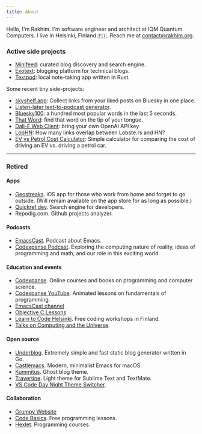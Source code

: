 ```yaml
---
title: About
---
```


Hello, I'm Rakhim. I'm software engineer and architect at IQM Quantum Computers. I live in Helsinki, Finland 🇫🇮. Reach me at [contact@rakhim.org](mailto:contact@rakhim.org).

### Active side projects

- [Minifeed](https://minifeed.net/): curated blog discovery and search engine.
- [Exotext](https://exotext.com): blogging platform for technical blogs.
- [Textpod](https://github.com/freetonik/textpod): local note-taking app written in Rust.

Some recent tiny side-projects:

- [skyshelf.app](https://skyshelf.app/): Collect links from your liked posts on Bluesky in one place.
- [Listen-later text-to-podcast generator](https://github.com/freetonik/linkcast).
- [Bluesky100](https://bluesky100.rakhim.org/): a hundred most popular words in the last 5 seconds.
- [That Word](https://word.rakhim.org/): find that word on the tip of your tongue.
- [Dall-E Web Client](https://dalle.skyshelf.app/): bring your own OpenAI API key.
- [LobHN](https://lobhn.skyshelf.app/): How many links overlap between Lobste.rs and HN?
- [EV vs Petrol Cost Calculator](https://ev-vs-petrol.rakhim.org/): Simple calculator for comparing the cost of driving an EV vs. driving a petrol car.

---

### Retired

#### Apps

- [Geostreaks](https://apps.apple.com/us/app/geostreaks/id1482655198). iOS app for those who work from home and forget to go outside. (Will remain available on the app store for as long as possible.)
- [Quickref.dev](https://quickref.dev). Search engine for developers.
- Repodig.com. Github projects analyzer.

#### Podcasts

- [EmacsCast](http://emacscast.rakhim.org/). Podcast about Emacs.
- [Codexpanse Podcast](https://podcast.codexpanse.com/). Exploring the computing nature of reality, ideas of programming and math, and our role in this exciting world.

#### Education and events

- [Codexpanse](https://codexpanse.com). Online courses and books on programming and computer science.
- [Codexpanse YouTube](https://www.youtube.com/codexpanse). Animated lessons on fundamentals of programming.
- [EmacsCast channel](https://www.youtube.com/channel/UCEfFUaIkjbI06PhALdcXNVA)
- [Objective C Lessons](https://www.youtube.com/user/freetonik2)
- [Learn to Code Helsinki](https://www.meetup.com/Learn-To-Code-Helsinki/). Free coding workshops in Finland.
- [Talks on Computing and the Universe](https://www.meetup.com/Talks-on-Computing-and-the-Universe-by-Codexpanse/).

#### Open source

- [Underblog](https://github.com/freetonik/underblog/). Extremely simple and fast static blog generator written in Go.
- [Castlemacs](https://github.com/freetonik/castlemacs). Modern, minimalist Emacs for macOS.
- [Kummitus](https://github.com/freetonik/kummitus). Ghost blog theme.
- [Travertine](https://github.com/freetonik/Travertine). Light theme for Sublime Text and TextMate.
- [VS Code Day Night Theme Switcher](https://github.com/freetonik/vscode-dnts).

#### Collaboration

- [Grumpy Website](http://grumpy.website/)
- [Code Basics](https://code-basics.com/). Free programming lessons.
- [Hexlet](https://hexlet.io/). Programming courses.
